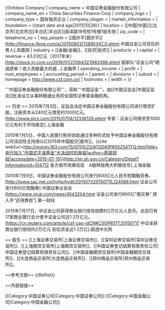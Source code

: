{{Infobox Company 
| company_name = 中国证券金融股份有限公司
| company_name_en = China Securities Finance Corp
| company_logo = 
| company_type = 国有独资企业
| company_slogan = 
| market_information = 
| foundation = {{start date and age|2011|10|28}}
| location = [[中国|中国]][[北京市|北京市]][[丰台区|丰台区]]丽泽路18号院1号楼1层东侧
| zip_code = 
| telephone_no = 
| key_people = [[聂庆平|聂庆平]]<ref>[http://finance.ifeng.com/a/20150803/13885347_0.shtml 中国证金公司背后的男人].凤凰网</ref>
| industry = [[金融|金融]]、[[投资|投资]]
| products = 
| capital = 
| revenue = 43.03亿元（2017年末）<ref>[http://stock.jrj.com.cn/2018/01/22064323982098.shtml 国家队“证金公司”晒成绩单！收入贡献最大的是…].金融界</ref>
| operating_income = 
| profit = 
| num_employees = 
| accounting_period = 
| parent = 
| divisions =
| subsid = 
| homepage = http://www.csf.com.cn/
| footnotes = 
| width = 
}}

'''中国证券金融股份有限公司'''，简称'''中国证金'''。由[[中国证监会|中国证监会]]批准设立从事转融通业务的全国性证券类金融机构。

== 历史 ==
2015年7月3日，证监会决定中国证券金融股份有限公司进行增资扩股，注册资本从240亿元增至约1000亿元。<ref>[http://www.stcn.com/2015/0704/12336129.shtml 专家：证金公司增资至1000亿元有利于市场稳定].上海金融</ref>

2015年7月5日，中国人民银行称将协助通过多种形式给予中国证券金融股份有限公司流动性支持用以[[2015年中国股灾|救市]]。<ref>{{cite web|url=http://money.163.com/15/0705/23/ATQ0A1P800254TFQ.html|title=央行加入“中国式平准基金”大决战时刻来临|author=网易财经|accessdate=2015-07-10}}</ref><ref>[http://sjr.sh.gov.cn/Category/Detail?informationid=104712 各方救市效果初显　A股释放两大积极信号].上海金融</ref>

2015年7月9日，中国证券金融股份有限公司发行800亿元人民币短期融资券。<ref>[http://www.sac.net.cn/hyfw/hydt/201507/t20150710_124068.html 证金公司发行800亿短融券].中国证券业协会</ref><ref>[https://www.yicai.com/news/4643204.html 证金公司发行800亿“救灾券” 想入手“还得靠抢”].第一财经</ref>

2015年7月17日，中证金公司获得商业银行授信规模约2万亿元人民币。此前已有17家商业银行总计借予证金公司近1.3万亿元。<ref>[https://cn.reuters.com/article/csf-cap-idCNKCS0PR07T20150717 中证金获商业银行授信约2万亿元 到位资金近1.3万亿].路透中文网</ref>

== 股东 ==
[[上海证券交易所|上海证券交易所]]、[[深圳证券交易所|深圳证券交易所]]、[[上海期货交易所|上海期货交易所]]、[[中国证券登记结算有限责任公司|中国证券登记结算有限责任公司]]、[[中国金融期货交易所|中国金融期货交易所]]、[[大连商品交易所|大连商品交易所]]、[[郑州商品交易所|郑州商品交易所]]。

==参考文献==
{{Reflist}}

==外部链接==

[[Category:中国证券公司|Category:中国证券公司]]
[[Category:中国金融公司|Category:中国金融公司]]